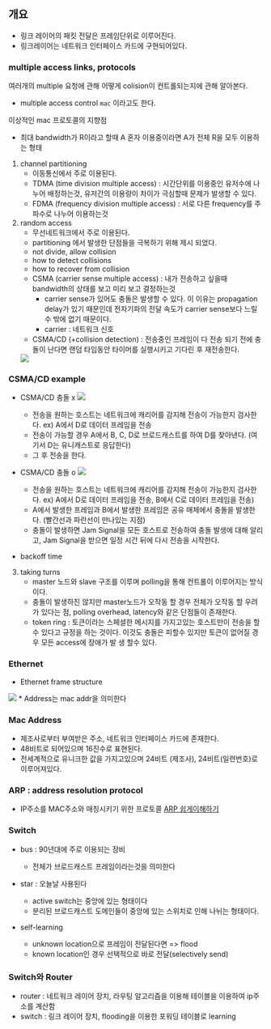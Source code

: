 ## 개요
- 링크 레이어의 패킷 전달은 프레임단위로 이루어진다.
- 링크레이어는 네트워크 인터페이스 카드에 구현되어있다.

### multiple access links, protocols
여러개의 multiple 요청에 관해 어떻게 colision이 컨트롤되는지에 관해 알아본다.
- multiple access control `mac` 이라고도 한다.

이상적인 mac 프로토콜의 지향점
- 최대 bandwidth가 R이라고 할때 A 혼자 이용중이라면 A가 전체 R을 모두 이용하는 형태

1. channel partitioning
    - 이동통신에서 주로 이용된다.
    - TDMA (time division multiple access) : 시간단위를 이용중인 유저수에 나누어 배정하는것, 유저간의 이용량이 차이가 극심할때 문제가 발생할 수 있다.
    - FDMA (frequency division multiple access) : 서로 다른 frequency를 주파수로 나누어 이용하는것
2. random access
    - 무선네트워크에서 주로 이용된다.
    - partitioning 에서 발생한 단점들을 극복하기 위해 제시 되었다.
    - not divide, allow collision
    - how to detect collisions
    - how to recover from collision
    - CSMA (carrier sense multiple access) : 내가 전송하고 싶을때 bandwidth의 상태를 보고 미리 보고 결정하는것
        - carrier sense가 있어도 충돌은 발생할 수 있다. 이 이유는 propagation delay가 있기 때문인데 전자기파의 전달 속도가 carrier sense보다 느릴 수 밖에 없기 때문이다.
        * carrier : 네트워크 신호
    - CSMA/CD (+collision detection) : 전송중인 프레임이 다 전송 되기 전에 충돌이 난다면 랜덤 타임동안 타이머를 실행시키고 기다린 후 재전송한다.
    <img src="https://www.cs.umd.edu/~shankar/417-F01/Slides/chapter5a-aus/img026.gif" />

### CSMA/CD example
- CSMA/CD 충돌 x
    <img src="https://img1.daumcdn.net/thumb/R1280x0/?scode=mtistory2&fname=http%3A%2F%2Fcfile8.uf.tistory.com%2Fimage%2F99C9A03C5C45B32A3494FB" />
    - 전송을 원하는 호스트는 네트워크에 캐리어를 감지해 전송이 가능한지 검사한다. ex) A에서 D로 데이터 프레임을 전송
    - 전송이 가능할 경우 A에서 B, C, D로 브로드캐스트를 하여 D를 찾아낸다. (여기서 D는 유니캐스트로 응답한다)
    - 그 후 전송을 한다.

- CSMA/CD 충돌 o
    <img src="https://img1.daumcdn.net/thumb/R1280x0/?scode=mtistory2&fname=http%3A%2F%2Fcfile10.uf.tistory.com%2Fimage%2F99C4B83C5C45B32901DDC2" />
    - 전송을 원하는 호스트는 네트워크에 캐리어를 감지해 전송이 가능한지 검사한다. ex) A에서 D로 데이터 프레임을 전송, B에서 C로 데이터 프레임을 전송)
    - A에서 발생한 프레임과 B에서 발생한 프레임은 공유 매체에서 충돌을 발생한다. (빨간선과 파란선이 만나있는 지점)
    - 충돌이 발생하면 Jam Signal을 모든 호스트로 전송하여 충돌 발생에 대해 알리고, Jam Signal을 받으면 일정 시간 뒤에 다시 전송을 시작한다.
* backoff time

3. taking turns
    - master 노드와 slave 구조를 이루며 polling을 통해 컨트롤이 이루어지는 방식이다.
    - 충돌이 발생하진 않지만 master노드가 오작동 할 경우 전체가 오작동 할 우려가 있다는 점, polling overhead, latency와 같은 단점들이 존재한다.
    - token ring : 토큰이라는 스페셜한 메시지를 가지고있는 호스트만이 전송을 할 수 있다고 규정을 하는 것이다. 이것도 충돌은 피할수 있지만 토큰이 없어질 경우 모든 access에 장애가 발 생 할수 있다.

### Ethernet
- Ethernet frame structure
<img src="https://t1.daumcdn.net/cfile/tistory/1258B1484F90FC671C" />
* Address는 mac addr을 의미한다

### Mac Address
- 제조사로부터 부여받은 주소, 네트워크 인터페이스 카드에 존재한다.
- 48비트로 되어있으며 16진수로 표현된다.
- 전세계적으로 유니크한 값을 가지고있으며 24비트 (제조사), 24비트(일련번호)로 이루어져있다.

### ARP : address resolution protocol
- IP주소를 MAC주소와 매칭시키기 위한 프로토콜
<a href="https://aws-hyoh.tistory.com/entry/ARP-%EC%89%BD%EA%B2%8C-%EC%9D%B4%ED%95%B4%ED%95%98%EA%B8%B0">ARP 쉽게이해하기</a>

### Switch
- bus : 90년대에 주로 이용되는 장비
    - 전체가 브로드캐스트 프레임이라는것을 의미한다
- star : 오늘날 사용된다
    - active switch는 중앙에 있는 형태이다
    - 분리된 브로드캐스트 도메인들이 중앙에 있는 스위치로 인해 나뉘는 형태이다.

- self-learning
    - unknown location으로 프레임이 전달된다면 => flood
    - known location인 경우 선택적으로 바로 전달(selectively send)

### Switch와 Router
- router : 네트워크 레이어 장치, 라우팅 알고리즘을 이용해 테이블을 이용하여 ip주소를 계산함
- switch : 링크 레이어 장치, flooding을 이용한 포워딩 테이블로 learning

